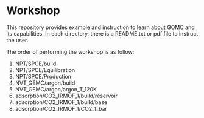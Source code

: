 # Workshop
This repository provides example and instruction to learn about GOMC and its capabilities.
In each directory, there is a README.txt or pdf file to instruct the user.

The order of performing the workshop is as follow:

1. NPT/SPCE/build
2. NPT/SPCE/Equilibration
3. NPT/SPCE/Production
4. NVT_GEMC/argon/build
5. NVT_GEMC/argon/argon_T_120K
6. adsorption/CO2_IRMOF_1/build/reservoir
7. adsorption/CO2_IRMOF_1/build/base
8. adsorption/CO2_IRMOF_1/CO2_1_bar
